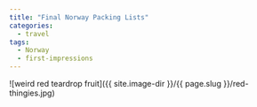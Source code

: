 ```yaml
---
title: "Final Norway Packing Lists"
categories:
  - travel
tags:
  - Norway
  - first-impressions
---
```


<!-- TODO: Actually find this picture -->
![weird red teardrop fruit]({{ site.image-dir }}/{{ page.slug }}/red-thingies.jpg)